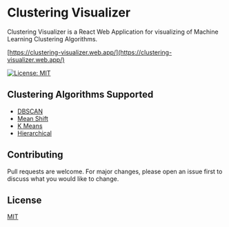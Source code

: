 # Clustering Visualizer

Clustering Visualizer is a React Web Application for visualizing of Machine Learning Clustering Algorithms.

[https://clustering-visualizer.web.app/](https://clustering-visualizer.web.app/)

[![License: MIT](https://img.shields.io/badge/License-MIT-yellow.svg)](https://opensource.org/licenses/MIT)

## Clustering Algorithms Supported

-   [DBSCAN](https://clustering-visualizer.web.app/dbscan)
-   [Mean Shift](https://clustering-visualizer.web.app/mean-shift)
-   [K Means](https://clustering-visualizer.web.app/kmeans)
-   [Hierarchical](https://clustering-visualizer.web.app/hierarchical)

## Contributing

Pull requests are welcome. For major changes, please open an issue first to discuss what you would like to change.

## License

[MIT](https://choosealicense.com/licenses/mit/)
